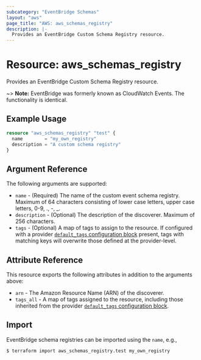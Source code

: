 ```yaml
---
subcategory: "EventBridge Schemas"
layout: "aws"
page_title: "AWS: aws_schemas_registry"
description: |-
  Provides an EventBridge Custom Schema Registry resource.
---
```


# Resource: aws_schemas_registry

Provides an EventBridge Custom Schema Registry resource.

~> **Note:** EventBridge was formerly known as CloudWatch Events. The functionality is identical.

## Example Usage

```terraform
resource "aws_schemas_registry" "test" {
  name        = "my_own_registry"
  description = "A custom schema registry"
}
```

## Argument Reference

The following arguments are supported:

* `name` - (Required) The name of the custom event schema registry. Maximum of 64 characters consisting of lower case letters, upper case letters, 0-9, ., -, _.
* `description` - (Optional) The description of the discoverer. Maximum of 256 characters.
* `tags` - (Optional) A map of tags to assign to the resource. If configured with a provider [`default_tags` configuration block](https://registry.terraform.io/providers/hashicorp/aws/latest/docs#default_tags-configuration-block) present, tags with matching keys will overwrite those defined at the provider-level.

## Attribute Reference

This resource exports the following attributes in addition to the arguments above:

* `arn` - The Amazon Resource Name (ARN) of the discoverer.
* `tags_all` - A map of tags assigned to the resource, including those inherited from the provider [`default_tags` configuration block](https://registry.terraform.io/providers/hashicorp/aws/latest/docs#default_tags-configuration-block).

## Import

EventBridge schema registries can be imported using the `name`, e.g.,

```console
$ terraform import aws_schemas_registry.test my_own_registry
```
